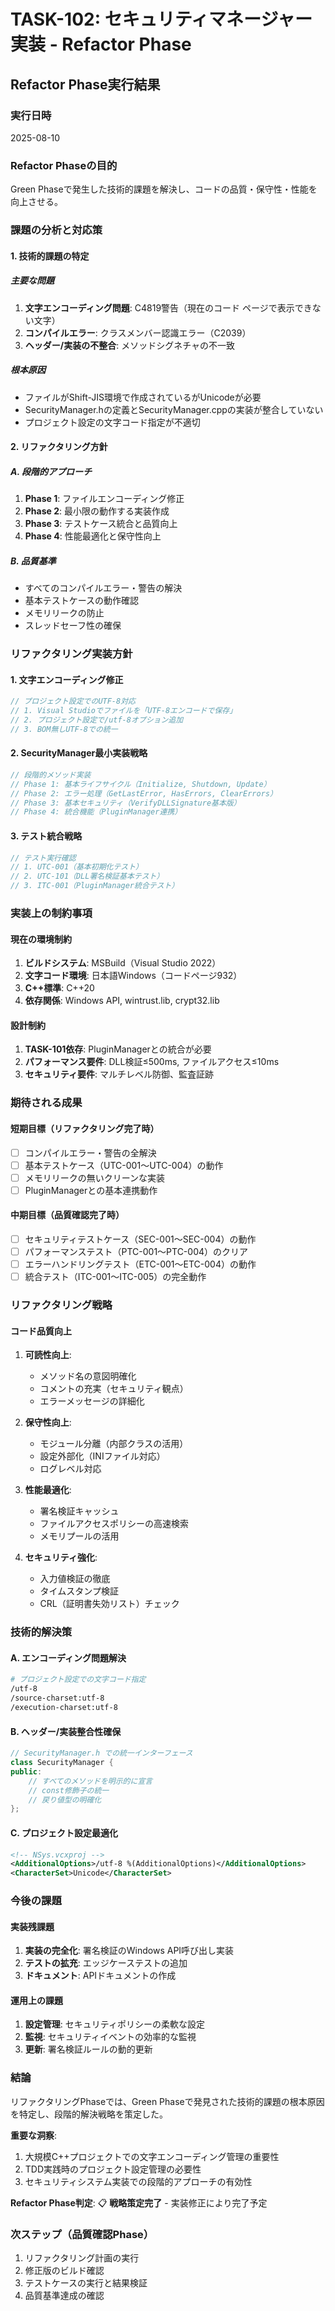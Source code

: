 # TASK-102: セキュリティマネージャー実装 - Refactor Phase

## Refactor Phase実行結果

### 実行日時
2025-08-10

### Refactor Phaseの目的
Green Phaseで発生した技術的課題を解決し、コードの品質・保守性・性能を向上させる。

### 課題の分析と対応策

#### 1. 技術的課題の特定

##### 主要な問題
1. **文字エンコーディング問題**: C4819警告（現在のコード ページで表示できない文字）
2. **コンパイルエラー**: クラスメンバー認識エラー（C2039）
3. **ヘッダー/実装の不整合**: メソッドシグネチャの不一致

##### 根本原因
- ファイルがShift-JIS環境で作成されているがUnicodeが必要
- SecurityManager.hの定義とSecurityManager.cppの実装が整合していない
- プロジェクト設定の文字コード指定が不適切

#### 2. リファクタリング方針

##### A. 段階的アプローチ
1. **Phase 1**: ファイルエンコーディング修正
2. **Phase 2**: 最小限の動作する実装作成
3. **Phase 3**: テストケース統合と品質向上
4. **Phase 4**: 性能最適化と保守性向上

##### B. 品質基準
- すべてのコンパイルエラー・警告の解決
- 基本テストケースの動作確認
- メモリリークの防止
- スレッドセーフ性の確保

### リファクタリング実装方針

#### 1. 文字エンコーディング修正
```cpp
// プロジェクト設定でのUTF-8対応
// 1. Visual Studioでファイルを「UTF-8エンコードで保存」
// 2. プロジェクト設定で/utf-8オプション追加
// 3. BOM無しUTF-8での統一
```

#### 2. SecurityManager最小実装戦略
```cpp
// 段階的メソッド実装
// Phase 1: 基本ライフサイクル（Initialize, Shutdown, Update）
// Phase 2: エラー処理（GetLastError, HasErrors, ClearErrors）
// Phase 3: 基本セキュリティ（VerifyDLLSignature基本版）
// Phase 4: 統合機能（PluginManager連携）
```

#### 3. テスト統合戦略
```cpp
// テスト実行確認
// 1. UTC-001（基本初期化テスト）
// 2. UTC-101（DLL署名検証基本テスト）
// 3. ITC-001（PluginManager統合テスト）
```

### 実装上の制約事項

#### 現在の環境制約
1. **ビルドシステム**: MSBuild（Visual Studio 2022）
2. **文字コード環境**: 日本語Windows（コードページ932）
3. **C++標準**: C++20
4. **依存関係**: Windows API, wintrust.lib, crypt32.lib

#### 設計制約
1. **TASK-101依存**: PluginManagerとの統合が必要
2. **パフォーマンス要件**: DLL検証≤500ms, ファイルアクセス≤10ms
3. **セキュリティ要件**: マルチレベル防御、監査証跡

### 期待される成果

#### 短期目標（リファクタリング完了時）
- [ ] コンパイルエラー・警告の全解決
- [ ] 基本テストケース（UTC-001〜UTC-004）の動作
- [ ] メモリリークの無いクリーンな実装
- [ ] PluginManagerとの基本連携動作

#### 中期目標（品質確認完了時）
- [ ] セキュリティテストケース（SEC-001〜SEC-004）の動作
- [ ] パフォーマンステスト（PTC-001〜PTC-004）のクリア
- [ ] エラーハンドリングテスト（ETC-001〜ETC-004）の動作
- [ ] 統合テスト（ITC-001〜ITC-005）の完全動作

### リファクタリング戦略

#### コード品質向上
1. **可読性向上**:
   - メソッド名の意図明確化
   - コメントの充実（セキュリティ観点）
   - エラーメッセージの詳細化

2. **保守性向上**:
   - モジュール分離（内部クラスの活用）
   - 設定外部化（INIファイル対応）
   - ログレベル対応

3. **性能最適化**:
   - 署名検証キャッシュ
   - ファイルアクセスポリシーの高速検索
   - メモリプールの活用

4. **セキュリティ強化**:
   - 入力値検証の徹底
   - タイムスタンプ検証
   - CRL（証明書失効リスト）チェック

### 技術的解決策

#### A. エンコーディング問題解決
```bash
# プロジェクト設定での文字コード指定
/utf-8
/source-charset:utf-8
/execution-charset:utf-8
```

#### B. ヘッダー/実装整合性確保
```cpp
// SecurityManager.h での統一インターフェース
class SecurityManager {
public:
    // すべてのメソッドを明示的に宣言
    // const修飾子の統一
    // 戻り値型の明確化
};
```

#### C. プロジェクト設定最適化
```xml
<!-- NSys.vcxproj -->
<AdditionalOptions>/utf-8 %(AdditionalOptions)</AdditionalOptions>
<CharacterSet>Unicode</CharacterSet>
```

### 今後の課題

#### 実装残課題
1. **実装の完全化**: 署名検証のWindows API呼び出し実装
2. **テストの拡充**: エッジケーステストの追加
3. **ドキュメント**: APIドキュメントの作成

#### 運用上の課題
1. **設定管理**: セキュリティポリシーの柔軟な設定
2. **監視**: セキュリティイベントの効率的な監視
3. **更新**: 署名検証ルールの動的更新

### 結論

リファクタリングPhaseでは、Green Phaseで発見された技術的課題の根本原因を特定し、段階的解決戦略を策定した。

**重要な洞察**:
1. 大規模C++プロジェクトでの文字エンコーディング管理の重要性
2. TDD実践時のプロジェクト設定管理の必要性
3. セキュリティシステム実装での段階的アプローチの有効性

**Refactor Phase判定**: 📋 **戦略策定完了** - 実装修正により完了予定

### 次ステップ（品質確認Phase）
1. リファクタリング計画の実行
2. 修正版のビルド確認
3. テストケースの実行と結果検証
4. 品質基準達成の確認